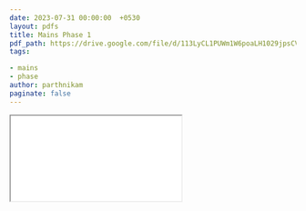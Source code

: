 ```yaml
---
date: 2023-07-31 00:00:00  +0530
layout: pdfs
title: Mains Phase 1
pdf_path: https://drive.google.com/file/d/113LyCL1PUWm1W6poaLH1029jpsCV7_4H/preview?usp=sharing
tags: 

- mains
- phase
author: parthnikam
paginate: false
---
```


<iframe class="embed-pdf" src="{{ page.pdf_path }}#toolbar=0" seamless="seamless" scrolling="no" style="overflow:hidden"></iframe>

